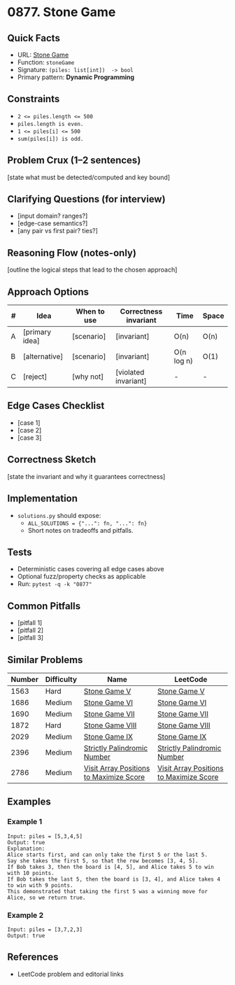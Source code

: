 # 0877. Stone Game

## Quick Facts

- URL: [Stone Game](https://leetcode.com/problems/stone-game/)
- Function: `stoneGame`
- Signature: `(piles: list[int])  -> bool`
- Primary pattern: **Dynamic Programming**

## Constraints

- `2 <= piles.length <= 500`
- `piles.length is even.`
- `1 <= piles[i] <= 500`
- `sum(piles[i]) is odd.`

## Problem Crux (1–2 sentences)

[state what must be detected/computed and key bound]

## Clarifying Questions (for interview)

- [input domain? ranges?]
- [edge-case semantics?]
- [any pair vs first pair? ties?]

## Reasoning Flow (notes-only)

[outline the logical steps that lead to the chosen approach]

## Approach Options

| # | Idea | When to use | Correctness invariant | Time | Space |
|---|------|-------------|-----------------------|------|-------|
| A | [primary idea] | [scenario] | [invariant] | O(n) | O(n) |
| B | [alternative] | [scenario] | [invariant] | O(n log n) | O(1) |
| C | [reject] | [why not] | [violated invariant] | - | - |

## Edge Cases Checklist

- [case 1]
- [case 2]
- [case 3]

## Correctness Sketch

[state the invariant and why it guarantees correctness]

## Implementation

- `solutions.py` should expose:
  - `ALL_SOLUTIONS = {"...": fn, "...": fn}`
  - Short notes on tradeoffs and pitfalls.

## Tests

- Deterministic cases covering all edge cases above
- Optional fuzz/property checks as applicable
- Run: `pytest -q -k "0877"`

## Common Pitfalls

- [pitfall 1]
- [pitfall 2]
- [pitfall 3]

## Similar Problems

| Number | Difficulty | Name | LeetCode |
|---|---|---|---|
| 1563 | Hard | [Stone Game V](../1563-stone-game-v/readme.md) | [Stone Game V](https://leetcode.com/problems/stone-game-v/) |
| 1686 | Medium | [Stone Game VI](../1686-stone-game-vi/readme.md) | [Stone Game VI](https://leetcode.com/problems/stone-game-vi/) |
| 1690 | Medium | [Stone Game VII](../1690-stone-game-vii/readme.md) | [Stone Game VII](https://leetcode.com/problems/stone-game-vii/) |
| 1872 | Hard | [Stone Game VIII](../1872-stone-game-viii/readme.md) | [Stone Game VIII](https://leetcode.com/problems/stone-game-viii/) |
| 2029 | Medium | [Stone Game IX](../2029-stone-game-ix/readme.md) | [Stone Game IX](https://leetcode.com/problems/stone-game-ix/) |
| 2396 | Medium | [Strictly Palindromic Number](../2396-strictly-palindromic-number/readme.md) | [Strictly Palindromic Number](https://leetcode.com/problems/strictly-palindromic-number/) |
| 2786 | Medium | [Visit Array Positions to Maximize Score](../2786-visit-array-positions-to-maximize-score/readme.md) | [Visit Array Positions to Maximize Score](https://leetcode.com/problems/visit-array-positions-to-maximize-score/) |

## Examples

### Example 1

```text
Input: piles = [5,3,4,5]
Output: true
Explanation: 
Alice starts first, and can only take the first 5 or the last 5.
Say she takes the first 5, so that the row becomes [3, 4, 5].
If Bob takes 3, then the board is [4, 5], and Alice takes 5 to win with 10 points.
If Bob takes the last 5, then the board is [3, 4], and Alice takes 4 to win with 9 points.
This demonstrated that taking the first 5 was a winning move for Alice, so we return true.
```

### Example 2

```text
Input: piles = [3,7,2,3]
Output: true
```

## References

- LeetCode problem and editorial links
